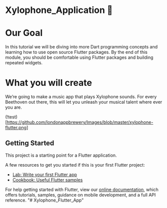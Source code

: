 # Xylophone_Application 🎹

# Our Goal
In this tutorial we will be diving into more Dart programming concepts and learning how to use open source Flutter packages. By the end of this module, you should be comfortable using Flutter packages and building repeated widgets.

# What you will create
We’re going to make a music app that plays Xylophone sounds. For every Beethoven out there, this will let you unleash your musical talent where ever you are.

(!test)[https://github.com/londonappbrewery/Images/blob/master/xylophone-flutter.png]

## Getting Started

This project is a starting point for a Flutter application.

A few resources to get you started if this is your first Flutter project:

- [Lab: Write your first Flutter app](https://flutter.dev/docs/get-started/codelab)
- [Cookbook: Useful Flutter samples](https://flutter.dev/docs/cookbook)

For help getting started with Flutter, view our
[online documentation](https://flutter.dev/docs), which offers tutorials,
samples, guidance on mobile development, and a full API reference.
"# Xylophone_Flutter_App" 
